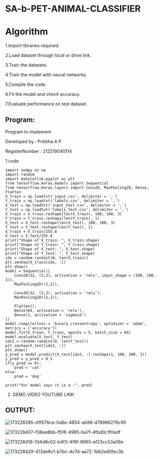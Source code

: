 # SA-b-PET-ANIMAL-CLASSIFIER

# Algorithm
 
1.Import libraries required.

2.Load dataset through local or drive link.

3.Train the datasets.

4.Train the model with neural networks.

5.Compile the code.

6.Fit the model and check accuracy.

7.Evaluate performance on test dataset.

## Program:

Program to implement 

Developed by   : Pritikha A P

RegisterNumber :  212219040114

1.code

```python3
import numpy as np
import random
import matplotlib.pyplot as plt
from tensorflow.keras.models import Sequential
from tensorflow.keras.layers import Conv2D, MaxPooling2D, Dense, Flatten
X_train = np.loadtxt('input.csv', delimiter = ',')
Y_train = np.loadtxt('labels.csv', delimiter = ',')
X_test = np.loadtxt('input_test.csv', delimiter = ',')
Y_test = np.loadtxt('labels_test.csv', delimiter = ',')
X_train = X_train.reshape(len(X_train), 100, 100, 3)
Y_train = Y_train.reshape(len(Y_train), 1)
X_test = X_test.reshape(len(X_test), 100, 100, 3)
Y_test = Y_test.reshape(len(Y_test), 1)
X_train = X_train/255.0
X_test = X_test/255.0
print("Shape of X_train: ", X_train.shape)
print("Shape of Y_train: ", Y_train.shape)
print("Shape of X_test: ", X_test.shape)
print("Shape of Y_test: ", Y_test.shape)
idx = random.randint(0, len(X_train))
plt.imshow(X_train[idx, :])
plt.show()
model = Sequential([
    Conv2D(32, (3,3), activation = 'relu', input_shape = (100, 100, 3)),
    MaxPooling2D((2,2)),
    
    Conv2D(32, (3,3), activation = 'relu'),
    MaxPooling2D((2,2)),
    
    Flatten(),
    Dense(64, activation = 'relu'),
    Dense(1, activation = 'sigmoid')
])
model.compile(loss = 'binary_crossentropy', optimizer = 'adam', metrics = ['accuracy'])
model.fit(X_train, Y_train, epochs = 5, batch_size = 64)
model.evaluate(X_test, Y_test)
idx2 = random.randint(0, len(Y_test))
plt.imshow(X_test[idx2, :])
plt.show()
y_pred = model.predict(X_test[idx2, :].reshape(1, 100, 100, 3))
y_pred = y_pred > 0.5
if(y_pred == 0):
    pred = 'cat'
else:
    pred = 'dog'
    
print("Our model says it is a :", pred)
```
2. DEMO VIDEO YOUTUBE LINK:

## OUTPUT:
![173228395-d1f676ca-0a6e-4854-ab98-d78986276c90](https://user-images.githubusercontent.com/78891075/174431133-7e08da4e-9708-4532-a3e1-b4ba12b2a3a4.png)

![173228407-f38ee8bb-f516-4985-ba7f-4fbd0c1f0edf](https://user-images.githubusercontent.com/78891075/174431138-48719433-f4fe-4c0f-a0ab-7cd321eb3755.png)


![173228418-7d4d8c02-b4f3-4f8f-8965-ef23cc53a08e](https://user-images.githubusercontent.com/78891075/174431142-48cf36ec-eeda-4f78-afca-e7240e679242.png)


![173228429-413de8c1-b7bc-4c7d-aa72-1b62ed0fec3b](https://user-images.githubusercontent.com/78891075/174431147-2bbd91e5-ba8a-4632-95ad-86dadd5e22ec.png)
